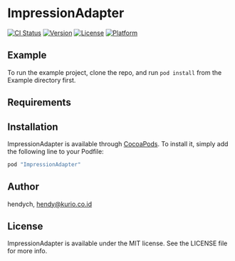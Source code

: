 # ImpressionAdapter

[![CI Status](http://img.shields.io/travis/hendych/ImpressionAdapter.svg?style=flat)](https://travis-ci.org/hendych/ImpressionAdapter)
[![Version](https://img.shields.io/cocoapods/v/ImpressionAdapter.svg?style=flat)](http://cocoapods.org/pods/ImpressionAdapter)
[![License](https://img.shields.io/cocoapods/l/ImpressionAdapter.svg?style=flat)](http://cocoapods.org/pods/ImpressionAdapter)
[![Platform](https://img.shields.io/cocoapods/p/ImpressionAdapter.svg?style=flat)](http://cocoapods.org/pods/ImpressionAdapter)

## Example

To run the example project, clone the repo, and run `pod install` from the Example directory first.

## Requirements

## Installation

ImpressionAdapter is available through [CocoaPods](http://cocoapods.org). To install
it, simply add the following line to your Podfile:

```ruby
pod "ImpressionAdapter"
```

## Author

hendych, hendy@kurio.co.id

## License

ImpressionAdapter is available under the MIT license. See the LICENSE file for more info.
